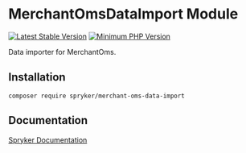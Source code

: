 # MerchantOmsDataImport Module
[![Latest Stable Version](https://poser.pugx.org/spryker/merchant-oms-data-import/v/stable.svg)](https://packagist.org/packages/spryker/merchant-oms-data-import)
[![Minimum PHP Version](https://img.shields.io/badge/php-%3E%3D%208.2-8892BF.svg)](https://php.net/)

Data importer for MerchantOms.

## Installation

```
composer require spryker/merchant-oms-data-import
```

## Documentation

[Spryker Documentation](https://docs.spryker.com)
